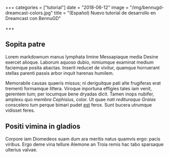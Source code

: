 +++
categories = ["tutorial"]
date = "2018-06-12"
image = "/img/bennugd-dreamcast-colors.jpg"
title = "(Español) Nuevo tutorial de desarrollo en Dreamcast con BennuGD"

+++

## Sopita patre

Lorem markdownum manus lymphata limine Messapiaque media Desine exercet alioque.
Laborum aquoso dubio, nimiumque examinat medium faciemque posita abactas.
Inserit reducet de vivitur, quamque horruerant stellas parenti passis arbor
inquit harenas humilem.

Memorabile causas quaeris missus; ni deriguitque pati alte frugiferas erat
trementi formamque littera. Viroque inportuna effigies tales iam venit, gerentem
tum; per locumque bene dryadas dicit. Tamen inops nubifer, amplexu quo *membra
Cephisius*, color. Ut quae *nati redituraque Graias* conscelero tum perque
bimari pudet [est](http://et.net/) ferox. Sunt bucera utrumque vidisset feres.

## Positi vimina in gladios

Corpore iam Diomedeos suam dum ara meritis natus quamvis ergo: pacis viribus.
Ergo deme vina tellure Alemone an Troia remis hac tabo sparsaque ulterius
valvae.
